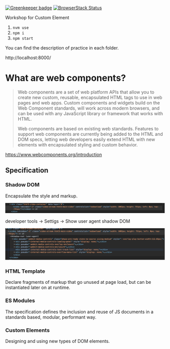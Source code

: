 [![Greenkeeper badge](https://badges.greenkeeper.io/rudywaltz/wc-workshop.svg)](https://greenkeeper.io/)
[![BrowserStack Status](https://www.browserstack.com/automate/badge.svg?badge_key=VU1CUkFDYUh0QmN1UDdtOXJQSVdVbEViMnlyUm96czNGeFJqWnB2VXZhWT0tLWZ1OU9TZENGN1prc3pWZGh3c2x1Y2c9PQ==--b6177e3b1e1ef8275a81f4f0ea363336a5ac309c)](https://www.browserstack.com/automate/public-build/VU1CUkFDYUh0QmN1UDdtOXJQSVdVbEViMnlyUm96czNGeFJqWnB2VXZhWT0tLWZ1OU9TZENGN1prc3pWZGh3c2x1Y2c9PQ==--b6177e3b1e1ef8275a81f4f0ea363336a5ac309c)

Workshop for Custom Element

1. `nvm use`
2. `npm i`
3. `npm start`

You can find the description of practice in each folder.

http://localhost:8000/


# What are web components?

> Web components are a set of web platform APIs that allow you to create new custom, reusable, encapsulated HTML tags to use in web pages and web apps. Custom components and widgets build on the Web Component standards, will work across modern browsers, and can be used with any JavaScript library or framework that works with HTML.
>
> Web components are based on existing web standards. Features to support web components are currently being added to the HTML and DOM specs, letting web developers easily extend HTML with new elements with encapsulated styling and custom behavior.

https://www.webcomponents.org/introduction

## Specification

### Shadow DOM
Encapsulate the style and markup.

<img src="./img/shadowDOM_1.png" width="700px">

developer tools -> Settigs -> Show user agent shadow DOM

<img src="./img/shadowDOM_2.png" width="700px">

### HTML Template
Declare fragments of markup that go unused at page load, but can be instantiated later on at runtime.

### ES Modules
The specification defines the inclusion and reuse of JS documents in a standards based, modular, performant way.

### Custom Elements
Designing and using new types of DOM elements.
